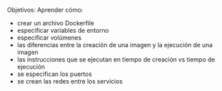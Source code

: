 Objetivos: 
 Aprender cómo: 
  * crear un archivo Dockerfile
  * especificar variables de entorno
  * especificar volúmenes
  * las diferencias entre la creación de una imagen y la ejecución de una imagen
  * las instrucciones que se ejecutan en tiempo de creación vs tiempo de ejecución
  * se especifican los puertos
  * se crean las redes entre los servicios
